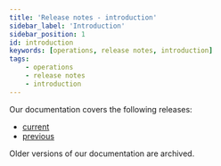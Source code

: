 ```yaml
---
title: 'Release notes - introduction'
sidebar_label: 'Introduction'
sidebar_position: 1
id: introduction
keywords: [operations, release notes, introduction]
tags:
    - operations
    - release notes
    - introduction
---
```


Our documentation covers the following releases:

- [current](../../../operations/release-notes/current/)
- [previous](../../../operations/release-notes/previous/)

Older versions of our documentation are archived.




